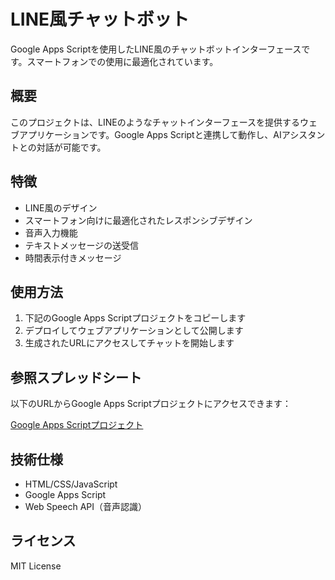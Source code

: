 # LINE風チャットボット

Google Apps Scriptを使用したLINE風のチャットボットインターフェースです。スマートフォンでの使用に最適化されています。

## 概要

このプロジェクトは、LINEのようなチャットインターフェースを提供するウェブアプリケーションです。Google Apps Scriptと連携して動作し、AIアシスタントとの対話が可能です。

## 特徴

- LINE風のデザイン
- スマートフォン向けに最適化されたレスポンシブデザイン
- 音声入力機能
- テキストメッセージの送受信
- 時間表示付きメッセージ

## 使用方法

1. 下記のGoogle Apps Scriptプロジェクトをコピーします
2. デプロイしてウェブアプリケーションとして公開します
3. 生成されたURLにアクセスしてチャットを開始します

## 参照スプレッドシート

以下のURLからGoogle Apps Scriptプロジェクトにアクセスできます：

[Google Apps Scriptプロジェクト](https://script.google.com/u/0/home/projects/1-kSIAyP5tOxEN-H1s4Uh82q-2enmSs9ezy9LfOK7bl4TVSjjKVgCOyq6/copy)

## 技術仕様

- HTML/CSS/JavaScript
- Google Apps Script
- Web Speech API（音声認識）

## ライセンス

MIT License
